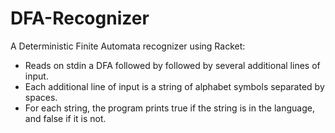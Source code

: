 # DFA-Recognizer

A Deterministic Finite Automata recognizer using Racket:
  * Reads on stdin a DFA followed by followed by several additional lines of input.
  * Each additional line of input is a string of alphabet symbols separated by spaces.  
  * For each string, the program prints true if the string is in the language, and false if it is not. 

